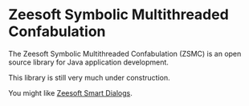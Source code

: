 Zeesoft Symbolic Multithreaded Confabulation
============================================
The Zeesoft Symbolic Multithreaded Confabulation (ZSMC) is an open source library for Java application development.  

This library is still very much under construction.

You might like [Zeesoft Smart Dialogs](https://github.com/DyzLecticus/Zeesoft/blob/master/V3.0/ZSD/).  
